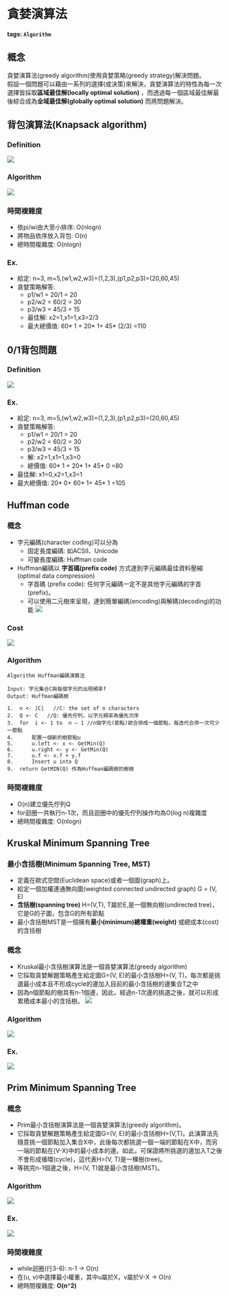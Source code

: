 # 貪婪演算法

#### tags: `Algorithm` <a id="tags-Algorithm"></a>

## 概念 <a id="&#x6982;&#x5FF5;"></a>

貪婪演算法\(greedy algorithm\)使用貪婪策略\(greedy strategy\)解決問題。  
 假設一個問題可以藉由一系列的選擇\(或決策\)來解決，貪婪演算法的特性為每一次選擇皆採取**區域最佳解\(locally optimal solution\)** ，而透過每一個區域最佳解最後綜合成為**全域最佳解\(globally optimal solution\)** 而將問題解決。

## 背包演算法\(Knapsack algorithm\) <a id="&#x80CC;&#x5305;&#x6F14;&#x7B97;&#x6CD5;Knapsack-algorithm"></a>

### Definition <a id="Definition"></a>

![](https://i.imgur.com/sSrzUEy.png)

### Algorithm <a id="Algorithm"></a>

![](https://i.imgur.com/txSWLf7.png)

### 時間複雜度 <a id="&#x6642;&#x9593;&#x8907;&#x96DC;&#x5EA6;"></a>

* 依pi/wi由大至小排序: O\(nlogn\)
* 將物品依序放入背包: O\(n\)
* 總時間複雜度: O\(nlogn\)

### Ex. <a id="Ex"></a>

* 給定:  n=3, m=5,\(w1,w2,w3\)=\(1,2,3\),\(p1,p2,p3\)=\(20,60,45\)
* 貪婪策略解答:
  * p1/w1 = 20/1 = 20
  * p2/w2 = 60/2 = 30
  * p3/w3 = 45/3 = 15
  * 最佳解: x2=1,x1=1,x3=2/3
  * 最大總價值: 60\* 1 + 20\* 1+ 45\* \(2/3\) =110

## 0/1背包問題 <a id="01&#x80CC;&#x5305;&#x554F;&#x984C;"></a>

### Definition <a id="Definition1"></a>

![](https://i.imgur.com/Voi2Bbp.png)

### Ex. <a id="Ex1"></a>

* 給定:  n=3, m=5,\(w1,w2,w3\)=\(1,2,3\),\(p1,p2,p3\)=\(20,60,45\)
* 貪婪策略解答:
  * p1/w1 = 20/1 = 20
  * p2/w2 = 60/2 = 30
  * p3/w3 = 45/3 = 15
  * 解: x2=1,x1=1,x3=0
  * 總價值: 60\* 1 + 20\* 1+ 45\* 0 =80
* 最佳解: x1=0,x2=1,x3=1
* 最大總價值: 20\* 0+ 60\* 1+ 45\* 1 =105

## Huffman code <a id="Huffman-code"></a>

### 概念 <a id="&#x6982;&#x5FF5;1"></a>

* 字元編碼\(character coding\)可以分為
  * 固定長度編碼: 如ACSII、Unicode
  * 可變長度編碼: Huffman code
* Huffman編碼以 **字首碼\(prefix code\)** 方式達到字元編碼最佳資料壓縮\(optimal data compression\)
  * 字首碼 \(prefix code\): 任何字元編碼一定不是其他字元編碼的字首\(prefix\)。
  * 可以使用二元樹來呈現，達到簡單編碼\(encoding\)與解碼\(decoding\)的功能  ![](https://i.imgur.com/9nFCMcl.png)

### Cost <a id="Cost"></a>

![](https://i.imgur.com/2iSDXDv.png)

### Algorithm <a id="Algorithm1"></a>

```text
Algorithm Huffman編碼演算法

Input: 字元集合C與每個字元的出現頻率f
Output: Huffman編碼樹

1.	n <- |C|   //C: the set of n characters
2.	Q <- C   //Q: 優先佇列，以字元頻率為優先次序
3.	for  i <- 1 to  n – 1 //n個字元(節點)欲合併成一個節點，每迭代合併一次可少一節點
4.	    配置一個新的樹節點u
5.	    u.left <- x <- GetMin(Q)
6.	    u.right <- y <- GetMin(Q)
7.	    u.f <- x.f + y.f
8.	    Insert u into Q
9.	return GetMIN(Q) 作為Huffman編碼樹的樹根
```

### 時間複雜度 <a id="&#x6642;&#x9593;&#x8907;&#x96DC;&#x5EA6;1"></a>

* O\(n\)建立優先佇列Q
* for迴圈一共執行n-1次，而且迴圈中的優先佇列操作均為O\(log n\)複雜度
* 總時間複雜度: O\(nlogn\)

## Kruskal Minimum Spanning Tree <a id="Kruskal-Minimum-Spanning-Tree"></a>

### 最小含括樹\(Minimum Spanning Tree, MST\) <a id="&#x6700;&#x5C0F;&#x542B;&#x62EC;&#x6A39;Minimum-Spanning-Tree-MST"></a>

* 定義在歐式空間\(Euclidean space\)或者一個圖\(graph\)上。
* 給定一個加權連通無向圖\(weighted connected undirected graph\) G = \(V, E\)
* **含括樹\(spanning tree\)** H=\(V,T\), T屬於E,是一個無向樹\(undirected tree\)，它是G的子圖，包含G的所有節點
* 最小含括樹MST是一個擁有**最小\(minimum\)總權重\(weight\)** 或總成本\(cost\)的含括樹

### 概念 <a id="&#x6982;&#x5FF5;2"></a>

* Kruskal最小含括樹演算法是一個貪婪演算法\(greedy algorithm\)
* 它採取貪婪解題策略產生給定圖G=\(V, E\)的最小含括樹H=\(V, T\)，每次都是挑選最小成本且不形成cycle的邊加入目前的最小含括樹的邊集合T之中
* 因為n個節點的樹具有n-1個邊，因此，經過n-1次邊的挑選之後，就可以形成累積成本最小的含括樹。  ![](https://i.imgur.com/2AXa5Q9.png)

### Algorithm <a id="Algorithm2"></a>

![](https://i.imgur.com/1ESOymg.png)

### Ex. <a id="Ex2"></a>

![](https://i.imgur.com/rCKobUr.png)

## Prim Minimum Spanning Tree <a id="Prim-Minimum-Spanning-Tree"></a>

### 概念 <a id="&#x6982;&#x5FF5;3"></a>

* Prim最小含括樹演算法是一個貪婪演算法\(greedy algorithm\)。
* 它採取貪婪解題策略產生給定圖G=\(V, E\)的最小含括樹H=\(V,T\)。此演算法先隨意挑一個節點加入集合X中，此後每次都挑選一個一端的節點在X中，而另一端的節點在\(V-X\)中的最小成本的邊。如此，可保證將所挑選的邊加入T之後不會形成循環\(cycle\)，這代表H=\(V, T\)是一棵樹\(tree\)。
* 等挑完n-1個邊之後，H=\(V, T\)就是最小含括樹\(MST\)。

### Algorithm <a id="Algorithm3"></a>

![](https://i.imgur.com/JqhiRUu.png)

### Ex. <a id="Ex3"></a>

![](https://i.imgur.com/ATtOLyP.png)

### 時間複雜度 <a id="&#x6642;&#x9593;&#x8907;&#x96DC;&#x5EA6;2"></a>

* while迴圈\(行3-6\): n-1 -&gt; O\(n\)
* 在\(u, v\)中選擇最小權重，其中u屬於X，v屬於V-X -&gt; O\(n\)
* 總時間複雜度: **O\(n^2\)**

